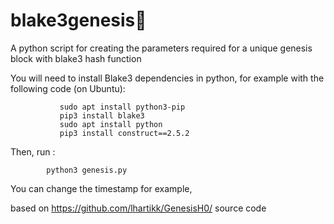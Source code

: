 # blake3genesis🦄
A python script for creating the parameters required for a unique genesis block with blake3 hash function

You will need to install Blake3 dependencies in python, for example with the following code (on Ubuntu):

               sudo apt install python3-pip
               pip3 install blake3
               sudo apt install python
               pip3 install construct==2.5.2
               
               
               
 Then, run : 
           
            python3 genesis.py
            
You can change the timestamp for example,

based on https://github.com/lhartikk/GenesisH0/ source code
